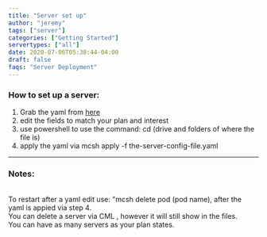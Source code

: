 ```yaml
---
title: "Server set up"
author: "jeremy"
tags: ["server"]
categories: ["Getting Started"]
servertypes: ["all"]
date: 2020-07-06T05:38:44-04:00
draft: false
faqs: "Server Deployment"
---
```


### How to set up a server:
1. Grab the yaml from [here](https://github.com/mcserverhosting-net/mc-operator/blob/master/deploy/examples/server.yaml)
2. edit the fields to match your plan and interest 
3. use powershell to use the command: cd (drive and folders of  where the file is)
4. apply the yaml via mcsh apply -f the-server-config-file.yaml


---
### Notes:
<br>  To restart after a yaml edit use: "mcsh delete pod (pod name), after the yaml is appied via step 4.
<br> You can delete a server via CML , however it will still show in the files.
<br> You can have as many servers as your plan states.
<br>